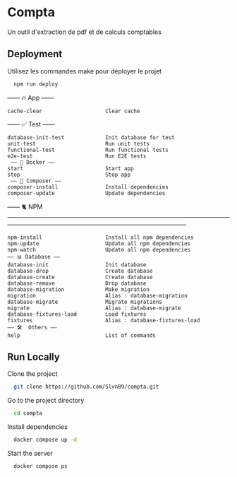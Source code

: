 
# Compta
Un outil d'extraction de pdf et de calculs comptables


## Deployment

Utilisez les commandes make pour déployer le projet

```bash
  npm run deploy
```

 —— 🔥 App ——                 
```init                           Init the project
cache-clear                    Clear cache
```
 —— ✅ Test ——                
```tests                          Run all tests
database-init-test             Init database for test
unit-test                      Run unit tests
functional-test                Run functional tests
e2e-test                       Run E2E tests
 —— 🐳 Docker ——              
start                          Start app
stop                           Stop app
 —— 🎻 Composer ——            
composer-install               Install dependencies
composer-update                Update dependencies
```
 —— 🐈 NPM ————————————————————————————————————————————————————————————————— 
 ```
npm-install                    Install all npm dependencies
npm-update                     Update all npm dependencies
npm-watch                      Update all npm dependencies
 —— 📊 Database ——            
database-init                  Init database
database-drop                  Create database
database-create                Create database
database-remove                Drop database
database-migration             Make migration
migration                      Alias : database-migration
database-migrate               Migrate migrations
migrate                        Alias : database-migrate
database-fixtures-load         Load fixtures
fixtures                       Alias : database-fixtures-load
 —— 🛠️  Others ——            
help                           List of commands
```
## Run Locally

Clone the project

```bash
  git clone https://github.com/Slvn89/compta.git
```

Go to the project directory

```bash
  cd compta
```

Install dependencies

```bash
  docker compose up -d
```

Start the server

```bash
  docker compose ps
```


